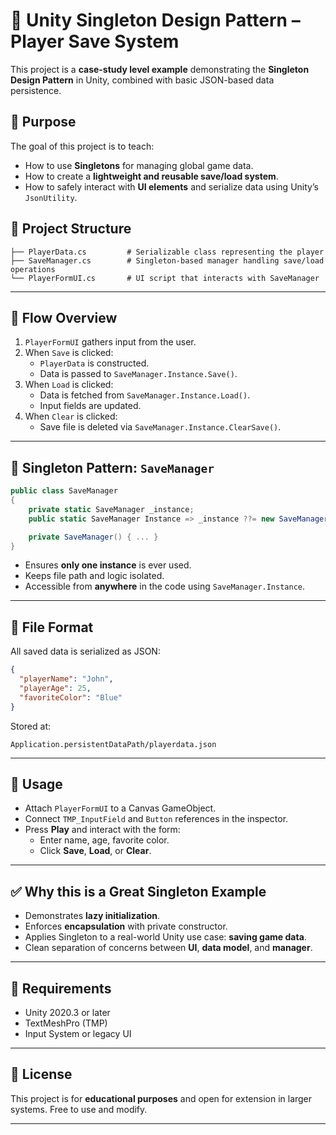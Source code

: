 # 🧠 Unity Singleton Design Pattern – Player Save System

This project is a **case-study level example** demonstrating the **Singleton Design Pattern** in Unity, combined with basic JSON-based data persistence.

## 🎯 Purpose

The goal of this project is to teach:
- How to use **Singletons** for managing global game data.
- How to create a **lightweight and reusable save/load system**.
- How to safely interact with **UI elements** and serialize data using Unity’s `JsonUtility`.

## 📁 Project Structure

```plaintext
├── PlayerData.cs         # Serializable class representing the player
├── SaveManager.cs        # Singleton-based manager handling save/load operations
└── PlayerFormUI.cs       # UI script that interacts with SaveManager
```

---

## 🔄 Flow Overview

1. `PlayerFormUI` gathers input from the user.
2. When `Save` is clicked:
    - `PlayerData` is constructed.
    - Data is passed to `SaveManager.Instance.Save()`.
3. When `Load` is clicked:
    - Data is fetched from `SaveManager.Instance.Load()`.
    - Input fields are updated.
4. When `Clear` is clicked:
    - Save file is deleted via `SaveManager.Instance.ClearSave()`.

---

## 🧩 Singleton Pattern: `SaveManager`

```csharp
public class SaveManager
{
    private static SaveManager _instance;
    public static SaveManager Instance => _instance ??= new SaveManager();

    private SaveManager() { ... }
}
```

- Ensures **only one instance** is ever used.
- Keeps file path and logic isolated.
- Accessible from **anywhere** in the code using `SaveManager.Instance`.

---

## 💾 File Format

All saved data is serialized as JSON:
```json
{
  "playerName": "John",
  "playerAge": 25,
  "favoriteColor": "Blue"
}
```

Stored at:
```
Application.persistentDataPath/playerdata.json
```

---

## 🧪 Usage

- Attach `PlayerFormUI` to a Canvas GameObject.
- Connect `TMP_InputField` and `Button` references in the inspector.
- Press **Play** and interact with the form:
  - Enter name, age, favorite color.
  - Click **Save**, **Load**, or **Clear**.

---

## ✅ Why this is a Great Singleton Example

- Demonstrates **lazy initialization**.
- Enforces **encapsulation** with private constructor.
- Applies Singleton to a real-world Unity use case: **saving game data**.
- Clean separation of concerns between **UI**, **data model**, and **manager**.

---

## 🧠 Requirements

- Unity 2020.3 or later
- TextMeshPro (TMP)
- Input System or legacy UI

---


## 📜 License

This project is for **educational purposes** and open for extension in larger systems. Free to use and modify.

---
